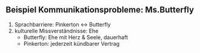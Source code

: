 ## Beispiel Kommunikationsprobleme: Ms.Butterfly
1. Sprachbarriere: Pinkerton <-> Butterfly
2. kulturelle Missverständnisse: Ehe
	- Butterfly: Ehe mit Herz & Seele, dauerhaft
	- Pinkerton: jederzeit kündbarer Vertrag